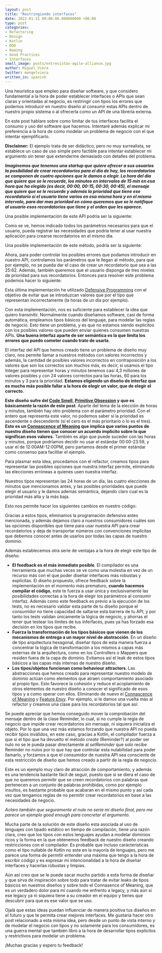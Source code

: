 ```yaml
---
layout: post
title: "Restringiendo interfaces"
date: 2022-01-31 00:00:00.000000000 +00:00
type: post
categories:
- Refactoring
- Design
- Kotlin
- DDD
- Naming
- Good Practices
- Interfaces
small_image: posts/entrevistas-agile-alliance.jpg
author: Miguel Viera
twitter: mangelviera
written_in: spanish
---
```


Una heurística que empleo para diseñar software, y que considero fundamental a la hora de poder establecer interfaces
o APIs que sean claras y orientadas al negocio, es restringir con tipos los errores que podemos introducir en nuestro
diseño al consumir estas APIs dentro de nuestro propio sistema o al ofrecerla como un API de una librería externa.

En este post hablare sobre como limitar de tus interfaces facilita el consumo y uso del software que hacemos. Intentaré
además explicar mi preferencia a la hora de como modelar un problema de negocio con el que intentar ejemplificarlo.

**Disclaimer:** El ejemplo trata de ser didáctico, pero no muy surrealista, se establece un caso de uso simple pero factible
para intentar establecer mi argumento sin tener que extenderme demasiado con detalles del problema.

**_Imaginemos que tenemos una startup que quiere ofrecer a sus usuarios la posibilidad de crear recordatorios para el día de hoy,
los recordatorios se componen de cuatro opciones que le damos a elegir. La hora del día que quiere que se le recuerde,
los minutos en intervalos de 15 min en esa hora que ha elegido (es decir, 00:00, 00:15, 00:30, 00:45), el mensaje que 
quiere que se le recuerde y además la prioridad que tiene ese recordatorio si el usuario tiene varios en esa misma hora y 
en el mismo intervalo, para dar mas prioridad en cómo queremos que se le notifique al usuario esos recordatorios que tiene
y el orden que les aparece._**

Una posible implementación de este API podría ser la siguiente:
<script src="https://gist.github.com/mangelviera/be7ced5279503f2b88e386d2d5a38c41.js"></script>

Como se ve, hemos indicado todos los parámetros necesarios para que el usuario, pueda registrar las necesidades que podría
tener al usar nuestra aplicación para crearse recordatorios en el mismo día.

Una posible implementación de este método, podría ser la siguiente:
<script src="https://gist.github.com/mangelviera/966282da69ec2f26ad547b210ad88382.js"></script>

Ahora, para poder controlar los posibles errores que podamos introducir en nuestro API, controlamos los parámetros que
le llegan al método, para que por ejemplo, no se pueda dar el caso de crear un recordatorio que sea a las 25:62.
Además, también queremos que el usuario disponga de tres niveles de prioridad para sus recordatorios. Entonces para
resolver este problema podemos hacer lo siguiente:
<script src="https://gist.github.com/mangelviera/e9caf7addcb9b9306cd9f79f1ea8326b.js"></script>

Esta última implementación he utilizado [Defensive Programming](https://en.wikipedia.org/wiki/Defensive_programming)
con el objetivo de evitar que se introduzcan valores que por el tipo que representan incorrectamente
(la horas de un día por ejemplo).

Con esta implementación, nos es suficiente para establecer la idea que quiero transmitir. Normalmente cuando diseñamos
software, casi de forma automática, empleamos tipos básicos del lenguaje, para modelar las reglas de negocio. Esto tiene un problema,
y es que no estamos siendo explicitos con los posibles valores que pueden enviar quienes consumen nuestras APIs. **Una buena interfaz
aparte de ser semántica es la que limita los errores que puedo cometer cuando trato de usarla**. 

El interfaz del API que hemos creado tiene un problema de diseño muy claro, nos permite llamar a nuestros métodos con valores 
incorrectos y además, la cantidad de posibles valores incorrectos en contraposición a los valores que son los correctos
son muchos más, es decir, si usamos el tipo Integer para representar horas y minutos tenemos casi 4,3 millones de valores posibles
 y con 24 valores correctos para las horas, 60 para los minutos y 3 para la prioridad. **Estamos eligiendo un diseño de interfaz que es mucho
más posible fallar a la hora de elegir un valor, que de elegir el correcto**.

**Este diseño sufre del [Code Smell](https://refactoring.guru/es/refactoring/smells), [Primitive Obsession](https://refactoring.guru/es/smells/primitive-obsession)
y que es básicamente la razón de este post**. Aparte del tema de la elección de horas y minutos, también hay otro problema
con el parámetro prioridad. Con el entero que representa este valor, no podemos saber si la prioridad es ascendente 
o descendente (si el cero es el más prioritario o lo es el tres). **Esto es un [Connascence of Meaning](https://codesai.com/2017/01/about-connascence)
que implica que varios puntos de nuestro diseño tienen que conocer un acuerdo implicito sobre lo que significan esos valores**.
También es algo que puede suceder con las horas y minutos, porque podríamos decidir no usar el estándar 00:00-23:59,
y usar el de 12:00AM-12:00PM, pero partamos desde el primer estándar como consenso para facilitar el ejemplo.

Para plasmar esta idea, procedamos con el refactor, creamos tipos para representar las posibles opciones que nuestra
interfaz permite, eliminando las elecciones erróneas a quienes usen nuestra interfaz.
<script src="https://gist.github.com/mangelviera/2e526b46985253d211e135d07388284a.js"></script>

Nuestros tipos representan las 24 horas de un día, las cuatro elecciones de minutos que mencionamos antes, y las posibles
prioridades que puede elegir el usuario y le damos además semántica, dejando claro cual es la prioridad más alta y la más baja.

Esto nos permite hacer los siguientes cambios en nuestro código:
<script src="https://gist.github.com/mangelviera/824b76e64bbdb1742c082912f757f9ff.js"></script>

Gracias a estos tipos, eliminamos la programación defensiva antes mencionada, y además dejamos claro a nuestros consumidores
cuáles son las opciones disponibles que tiene para usar nuestra API para crear recordatorios y deja de transportar
números con convenciones implícitas que debemos conocer antes de usarlos por todas las capas de nuestro dominio.

Además establecemos otra serie de ventajas a la hora de elegir este tipo de diseño:
* **El feedback es el más inmediato posible**. El compilador es una herramienta que muchas veces se ve como una molestia
en vez de un recurso más con el que poder diseñar interfaces más robustas y explícitas. El diseño propuesto, ofrece feedback
sobre la implementación en el momento más prematuro, **cuando hacemos compilar el código**, este te fuerza a usar
única y exclusivamente las posibilidades correctas a la hora de elegir los parámetros al consumir interfaz. Además como este
feedback es previo a la ejecución de los tests, no es necesario validar esta parte de tu diseño porque el consumidor no tiene
capacidad de saltarse esta barrera de tu API, y por tanto los tests validan únicamente la lógica de negocio, y ahorras el
tener que testear los límites de tus inferfaces, pues ya has forzado esa decisión en los tipos que recibe.
* **Fuerza la transformación de los tipos básicos que vienen de los mecanismos de entrega a un mayor nivel de abstracción**.
En un diseño de tipo arquitectura hexagonal, diseñar tipos de esta manera fuerza a concentrar la lógica de transformación a los
mismos a capas más externas de la arquitectura, como en los Controllers o Mappers que residen fuera de la capa de dominio.
Evitamos así el leak de estos tipos básicos a las capas más internas de nuestro diseño.
* **Los tipos/objetos funcionan como behaviour attractors**. Las abstracciones que hemos creado para representar nuestro
modelo de dominio actúan como elementos que atraen comportamiento asociado al propio tipo. Esto favorece la cohesión y reduce
el acoplamiento de otros elementos de nuestro diseño a conocer el significado de esos tipos y a como operar con ellos. Eliminando
de nuevo el [Connascence of Meaning](https://codesai.com/2017/01/about-connascence) y [Feature Envy](https://refactoring.guru/es/smells/feature-envy).
Por ejemplo, si le damos una vuelta más al refactor y creamos una clase para los recordatorios tal que así:
<script src="https://gist.github.com/mangelviera/bee9e1ffd519f6c7f14914da244dd6b9.js"></script>

Se puede apreciar que hemos conseguido mover la comprobación del mensaje dentro de la clase Reminder, lo cual, si no cumple
la regla de negocio que impide crear recordatorios sin mensaje, ni siquiera inicializa el objeto. Por lo que
una vez más estamos forzando que nuestra API no pueda recibir tipos inválidos, en este caso, gracias a Kotlin,
el compilador fuerza a que si el tipo que ha devuelto el método _create_ (Reminder?) al poder ser nulo no se le pueda pasar
directamente al _setReminder_ que solo recibe Reminder no nulos por lo que hay que controlar esta nulabilidad para poder llamarlo,
y forzamos a que el consumidor de nuestra API sea consciente de esta restricción de diseño que hemos creado a partir de la regla de negocio.

Este es un ejemplo muy claro de atracción de comportamiento, y además es una tendencia bastante fácil de seguir, puesto que 
si se diera el caso de que no queremos permitir que se creen recordatorios con palabras que pertenecen a un conjunto de palabras
prohibidas, como por ejemplo insultos, es bastante probable que acabaran en el mismo punto y así cada vez que tengamos reglas de
no permitir crear recordatorios en base a las necesidades de negocio.

_Aclaro también que seguramente el nulo no sería mi diseño final, pero me parece un ejemplo good enough para concretar el argumento._

Mucha parte de la solución de este diseño esta asociada al uso de lenguajes con tipado estático en tiempo de compilación,
tiene una razón clara, creo que los tipos con estos lenguajes ayudan a modelar dominios ricos y la forma en la que obtenemos
feedback de nuestro diseño creando restricciones con el compilador. Es probable que incluso carácteristicas como el tipo
nullable de Kotlin no este en la mayoría de lenguajes, pero me parece una forma de permitir entender una máxima que tengo
a la hora de escribir código y es expresar mi intencionalidad a la hora de diseñar interfaces y hacerlas robustas y limpias.

Aún así creo que se le puede sacar mucho partido a esta forma de diseñar y que sirva de inspiración sobre todo para tratar
de evitar leaks de tipos básicos en nuestros diseños y sobre todo el Connasence of Meaning, que es un verdadero dolor para 
mí cuando me enfrento a legacy, y más aún si ese legacy ya ni siquiera tiene a su creador en el equipo y tienes que descubrir
para que es ese valor que se uso.

Ojalá que estas ideas puedan influenciar de manera positiva tus diseños en el futuro y que te permita crear mejores interfaces.
Me gustaría hacer otro post relacionado a esta misma idea, pero desde un punto de vista interno y de modelar el negocio
con tipos y no solamente para los consumidores, es una guerra mental que también libro a la hora de desarrollar tipos explícitos
y restrictivos para modelar un problema.

¡Muchas gracias y espero tu feedback!